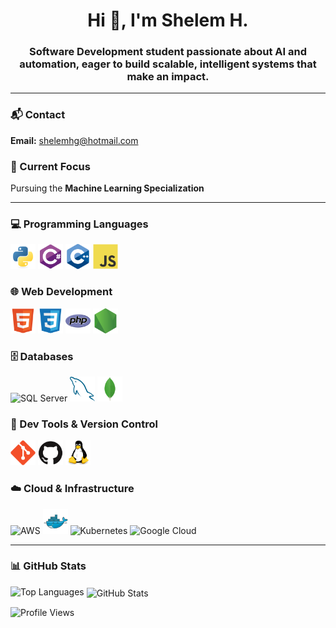<h1 align="center">Hi 👋, I'm Shelem H.</h1>
<h3 align="center">Software Development student passionate about AI and automation, eager to build scalable, intelligent systems that make an impact.</h3>

---

### 📬 Contact  
**Email:** shelemhg@hotmail.com  

### 📘 Current Focus  
Pursuing the **Machine Learning Specialization** 

---

### 💻 Programming Languages
<p align="left">
    <img src="https://raw.githubusercontent.com/devicons/devicon/master/icons/python/python-original.svg" alt="Python" width="40" height="40"/>
    <img src="https://raw.githubusercontent.com/devicons/devicon/master/icons/csharp/csharp-original.svg" alt="C#" width="40" height="40"/>
    <img src="https://raw.githubusercontent.com/devicons/devicon/master/icons/cplusplus/cplusplus-original.svg" alt="C++" width="40" height="40"/>
    <img src="https://raw.githubusercontent.com/devicons/devicon/master/icons/javascript/javascript-original.svg" alt="JavaScript" width="40" height="40"/>
</p>

### 🌐 Web Development
<p align="left">
    <img src="https://raw.githubusercontent.com/devicons/devicon/master/icons/html5/html5-original.svg" alt="HTML" width="40" height="40"/>
    <img src="https://raw.githubusercontent.com/devicons/devicon/master/icons/css3/css3-original.svg" alt="CSS" width="40" height="40"/>
    <img src="https://raw.githubusercontent.com/devicons/devicon/master/icons/php/php-original.svg" alt="PHP" width="40" height="40"/>
    <img src="https://raw.githubusercontent.com/devicons/devicon/master/icons/nodejs/nodejs-original.svg" alt="Node.js" width="40" height="40"/>
</p>

### 🗄️ Databases
<p align="left">
    <img src="https://www.svgrepo.com/show/303229/microsoft-sql-server-logo.svg" alt="SQL Server" width="40" height="40"/>
    <img src="https://raw.githubusercontent.com/devicons/devicon/master/icons/mysql/mysql-original.svg" alt="MySQL" width="40" height="40"/>
    <img src="https://raw.githubusercontent.com/devicons/devicon/master/icons/mongodb/mongodb-original.svg" alt="MongoDB" width="40" height="40"/>
</p>

### 🔧 Dev Tools & Version Control
<p align="left">
    <img src="https://raw.githubusercontent.com/devicons/devicon/master/icons/git/git-original.svg" alt="Git" width="40" height="40"/>
    <img src="https://raw.githubusercontent.com/devicons/devicon/master/icons/github/github-original.svg" alt="GitHub" width="40" height="40"/>
    <img src="https://raw.githubusercontent.com/devicons/devicon/master/icons/linux/linux-original.svg" alt="Linux" width="40" height="40"/>
</p>

### ☁️ Cloud & Infrastructure
<p align="left">
    <img src="https://www.vectorlogo.zone/logos/amazon_aws/amazon_aws-icon.svg" alt="AWS" width="40" height="40"/>
    <img src="https://raw.githubusercontent.com/devicons/devicon/master/icons/docker/docker-original.svg" alt="Docker" width="40" height="40"/>
    <img src="https://www.vectorlogo.zone/logos/kubernetes/kubernetes-icon.svg" alt="Kubernetes" width="40" height="40"/>
    <img src="https://www.vectorlogo.zone/logos/google_cloud/google_cloud-icon.svg" alt="Google Cloud" width="40" height="40"/>
</p>

---

### 📊 GitHub Stats
<p>
  <img align="left" src="https://github-readme-stats.vercel.app/api/top-langs?username=shelemhg&show_icons=true&locale=en&layout=compact" alt="Top Languages"/>
</p>
<p>&nbsp;<img align="center" src="https://github-readme-stats.vercel.app/api?username=shelemhg&show_icons=true&locale=en" alt="GitHub Stats"/></p>
<p align="left"><img src="https://komarev.com/ghpvc/?username=shelemhg&label=Profile%20views&color=0e75b6&style=flat" alt="Profile Views"/></p>

